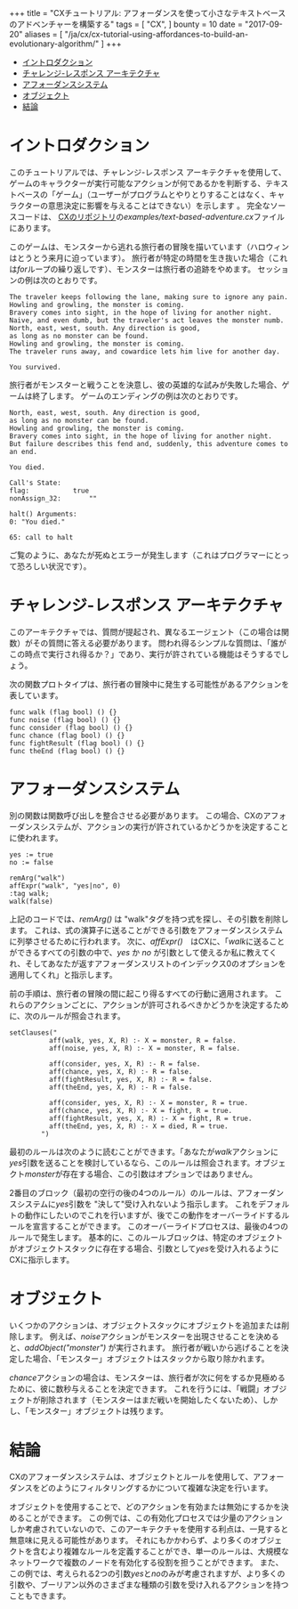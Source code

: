 +++
title = "CXチュートリアル: アフォーダンスを使って小さなテキストベースのアドベンチャーを構築する"
tags = [
    "CX",
]
bounty = 10
date = "2017-09-20"
aliases = [
	"/ja/cx/cx-tutorial-using-affordances-to-build-an-evolutionary-algorithm/"
]
+++

<!-- MarkdownTOC autolink="true" bracket="round" depth="2" -->

- [イントロダクション](#%e3%82%a4%e3%83%b3%e3%83%88%e3%83%ad%e3%83%80%e3%82%af%e3%82%b7%e3%83%a7%e3%83%b3)
- [チャレンジ-レスポンス アーキテクチャ](#%e3%83%81%e3%83%a3%e3%83%ac%e3%83%b3%e3%82%b8%2d%e3%83%ac%e3%82%b9%e3%83%9d%e3%83%b3%e3%82%b9%2d%e3%82%a2%e3%83%bc%e3%82%ad%e3%83%86%e3%82%af%e3%83%81%e3%83%a3)
- [アフォーダンスシステム](#%e3%82%a2%e3%83%95%e3%82%a9%e3%83%bc%e3%83%80%e3%83%b3%e3%82%b9%e3%82%b7%e3%82%b9%e3%83%86%e3%83%a0)
- [オブジェクト](#%e3%82%aa%e3%83%96%e3%82%b8%e3%82%a7%e3%82%af%e3%83%88)
- [結論](#%e7%b5%90%e8%ab%96)

<!-- /MarkdownTOC -->

# イントロダクション

このチュートリアルでは、チャレンジ-レスポンス アーキテクチャを使用して、ゲームのキャラクターが実行可能なアクションが何であるかを判断する、テキストベースの「ゲーム」（ユーザーがプログラムとやりとりすることはなく、キャラクターの意思決定に影響を与えることはできない）を示します 。
完全なソースコードは、 [CXのリポジトリ](https://github.com/skycoin/cx)の*examples/text-based-adventure.cx*ファイルにあります。

このゲームは、モンスターから逃れる旅行者の冒険を描いています（ハロウィンはとうとう来月に迫っています）。
旅行者が特定の時間を生き抜いた場合（これは*for*ループの繰り返しです）、モンスターは旅行者の追跡をやめます。
セッションの例は次のとおりです。

```
The traveler keeps following the lane, making sure to ignore any pain.
Howling and growling, the monster is coming.
Bravery comes into sight, in the hope of living for another night.
Naive, and even dumb, but the traveler's act leaves the monster numb.
North, east, west, south. Any direction is good,
as long as no monster can be found.
Howling and growling, the monster is coming.
The traveler runs away, and cowardice lets him live for another day.

You survived.
```
旅行者がモンスターと戦うことを決意し、彼の英雄的な試みが失敗した場合、ゲームは終了します。
ゲームのエンディングの例は次のとおりです。

```
North, east, west, south. Any direction is good,
as long as no monster can be found.
Howling and growling, the monster is coming.
Bravery comes into sight, in the hope of living for another night.
But failure describes this fend and, suddenly, this adventure comes to an end.

You died.

Call's State:
flag:			true
nonAssign_32:		""

halt() Arguments:
0: "You died."

65: call to halt
```
ご覧のように、あなたが死ぬとエラーが発生します（これはプログラマーにとって恐ろしい状況です）。

# チャレンジ-レスポンス アーキテクチャ

このアーキテクチャでは、質問が提起され、異なるエージェント（この場合は関数）がその質問に答える必要があります。
問われ得るシンプルな質問は、「誰がこの時点で実行され得るか？」であり、実行が許されている機能はそうするでしょう。

次の関数プロトタイプは、旅行者の冒険中に発生する可能性があるアクションを表しています。

```
func walk (flag bool) () {}
func noise (flag bool) () {}
func consider (flag bool) () {}
func chance (flag bool) () {}
func fightResult (flag bool) () {}
func theEnd (flag bool) () {}
```

# アフォーダンスシステム

別の関数は関数呼び出しを整合させる必要があります。
この場合、CXのアフォーダンスシステムが、アクションの実行が許されているかどうかを決定することに使われます。

```
yes := true
no := false

remArg("walk")
affExpr("walk", "yes|no", 0)
:tag walk;
walk(false)
```

上記のコードでは、*remArg()* は "walk"タグを持つ式を探し、その引数を削除します。
これは、式の演算子に送ることができる引数をアフォーダンスシステムに列挙させるために行われます。
次に、*affExpr()*　はCXに、「*walk*に送ることができるすべての引数の中で、*yes* か *no* が引数として使えるか私に教えてくれ、そしてあなたが返すアフォーダンスリストのインデックス0のオプションを適用してくれ」と指示します。

前の手順は、旅行者の冒険の間に起こり得るすべての行動に適用されます。
これらのアクションごとに、アクションが許可されるべきかどうかを決定するために、次のルールが照会されます。

```
setClauses("
          aff(walk, yes, X, R) :- X = monster, R = false.
          aff(noise, yes, X, R) :- X = monster, R = false.

          aff(consider, yes, X, R) :- R = false.
          aff(chance, yes, X, R) :- R = false.
          aff(fightResult, yes, X, R) :- R = false.
          aff(theEnd, yes, X, R) :- R = false.

          aff(consider, yes, X, R) :- X = monster, R = true.
          aff(chance, yes, X, R) :- X = fight, R = true.
          aff(fightResult, yes, X, R) :- X = fight, R = true.
          aff(theEnd, yes, X, R) :- X = died, R = true.
        ")
```

最初のルールは次のように読むことができます。「あなたが*walk*アクションに*yes*引数を送ることを検討しているなら、このルールは照会されます。オブジェクト*monster*が存在する場合、この引数はオプションではありません。

2番目のブロック（最初の空行の後の4つのルール）のルールは、アフォーダンスシステムに*yes*引数を "決して"受け入れないよう指示します。
これをデフォルトの動作にしたいのでこれを行いますが、後でこの動作をオーバーライドするルールを宣言することができます。
このオーバーライドプロセスは、最後の4つのルールで発生します。
基本的に、このルールブロックは、特定のオブジェクトがオブジェクトスタックに存在する場合、引数として*yes*を受け入れるようにCXに指示します。


# オブジェクト

いくつかのアクションは、オブジェクトスタックにオブジェクトを追加または削除します。
例えば、*noise*アクションがモンスターを出現させることを決めると、*addObject("monster")* が実行されます。
旅行者が戦いから逃げることを決定した場合、「モンスター」オブジェクトはスタックから取り除かれます。

*chance*アクションの場合は、モンスターは、旅行者が次に何をするか見極めるために、彼に数秒与えることを決定できます。
これを行うには、「戦闘」オブジェクトが削除されます（モンスターはまだ戦いを開始したくないため）、しかし、「モンスター」オブジェクトは残ります。

# 結論

CXのアフォーダンスシステムは、オブジェクトとルールを使用して、アフォーダンスをどのようにフィルタリングするかについて複雑な決定を行います。

オブジェクトを使用することで、どのアクションを有効または無効にするかを決めることができます。
この例では、この有効化プロセスでは少量のアクションしか考慮されていないので、このアーキテクチャを使用する利点は、一見すると無意味に見える可能性があります。
それにもかかわらず、より多くのオブジェクトを含むより複雑なルールを定義することができ、単一のルールは、大規模なネットワークで複数のノードを有効化する役割を担うことができます。
また、この例では、考えられる2つの引数*yes*と*no*のみが考慮されますが、より多くの引数や、ブーリアン以外のさまざまな種類の引数を受け入れるアクションを持つこともできます。
